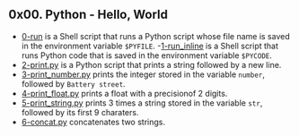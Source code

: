 ## 0x00. Python - Hello, World

- [0-run](0-run) is a Shell script that runs a Python script whose file name is saved in the environment variable `$PYFILE`.
-[1-run_inline](1-run_inline) is a Shell script that runs Python code that is saved in the environment variable `$PYCODE`.
- [2-print.py](2-print.py) is a Python script that prints a string followed by a new line.
- [3-print_number.py](3-print_number.py) prints the integer stored in the variable `number`, followed by `Battery street`.
- [4-print_float.py](4-print_float.py) prints a float with a precisionof 2 digits.
- [5-print_string.py](5-print_string.py) prints 3 times a string stored in the variable `str`, followed by its first 9 charaters.
- [6-concat.py](6-concat.py) concatenates two strings.

